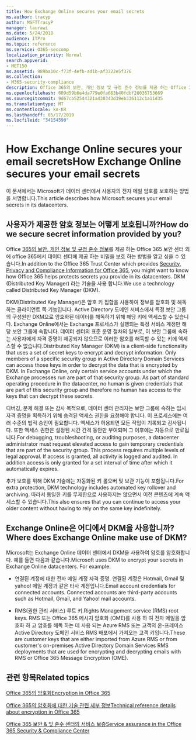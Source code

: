 ```yaml
---
title: How Exchange Online secures your email secrets
ms.author: tracyp
author: MSFTTracyP
manager: laurawi
ms.date: 5/24/2018
audience: ITPro
ms.topic: reference
ms.service: O365-seccomp
localization_priority: Normal
search.appverid:
- MET150
ms.assetid: 989ba10c-f73f-4efb-ad1b-af3322e5f376
ms.collection:
- M365-security-compliance
description: Office 365의 보안, 개인 정보 및 규정 준수 정보를 제공 하는 Office 365 보안 센터 외에 Office 365에서 데이터 센터에 제공 하는 비밀을 보호 하는 방법을 알고 싶을 수 있습니다. DKM (Distributed Key Manager) 라는 기술을 사용 합니다.
ms.openlocfilehash: 609d59b6e4da779e0fa663b40fdbf26036753669
ms.sourcegitcommit: 9d67cb52544321a430343d39eb336112c1a11d35
ms.translationtype: MT
ms.contentlocale: ko-KR
ms.lasthandoff: 05/17/2019
ms.locfileid: "34154590"
---
```

# <a name="how-exchange-online-secures-your-email-secrets"></a><span data-ttu-id="5d7df-104">How Exchange Online secures your email secrets</span><span class="sxs-lookup"><span data-stu-id="5d7df-104">How Exchange Online secures your email secrets</span></span>

<span data-ttu-id="5d7df-105">이 문서에서는 Microsoft가 데이터 센터에서 사용자의 전자 메일 암호를 보호하는 방법을 서명합니다.</span><span class="sxs-lookup"><span data-stu-id="5d7df-105">This article describes how Microsoft secures your email secrets in its datacenters.</span></span>
  
## <a name="how-do-we-secure-secret-information-provided-by-you"></a><span data-ttu-id="5d7df-106">사용자가 제공한 암호 정보는 어떻게 보호됩니까?</span><span class="sxs-lookup"><span data-stu-id="5d7df-106">How do we secure secret information provided by you?</span></span>

<span data-ttu-id="5d7df-107">Office [365의 보안, 개인 정보 및 규정 준수 정보](https://go.microsoft.com/fwlink/?linkid=874644)를 제공 하는 Office 365 보안 센터 외에 office 365에서 데이터 센터에 제공 하는 비밀을 보호 하는 방법을 알고 싶을 수 있습니다.</span><span class="sxs-lookup"><span data-stu-id="5d7df-107">In addition to the Office 365 Trust Center which provides [Security, Privacy and Compliance Information for Office 365](https://go.microsoft.com/fwlink/?linkid=874644), you might want to know how Office 365 helps protects secrets you provide in its datacenters.</span></span> <span data-ttu-id="5d7df-108">DKM (Distributed Key Manager) 라는 기술을 사용 합니다.</span><span class="sxs-lookup"><span data-stu-id="5d7df-108">We use a technology called Distributed Key Manager (DKM).</span></span>
  
<span data-ttu-id="5d7df-p103">DKM(Distributed Key Manager)은 암호 키 집합을 사용하여 정보를 암호화 및 해독하는 클라이언트 쪽 기능입니다. Active Directory 도메인 서비스에서 특정 보안 그룹의 구성원만 DKM으로 암호화된 데이터를 해독하기 위해 해당 키에 액세스할 수 있습니다. Exchange Online에서는 Exchange 프로세스가 실행되는 특정 서비스 계정만 해당 보안 그룹에 속합니다. 데이터 센터의 표준 운영 절차의 일부로, 이 보안 그룹에 속하는 사용자에게 자격 증명이 제공되지 않으므로 이러한 암호를 해독할 수 있는 키에 액세스할 수 없습니다.</span><span class="sxs-lookup"><span data-stu-id="5d7df-p103">Distributed Key Manager (DKM) is a client-side functionality that uses a set of secret keys to encrypt and decrypt information. Only members of a specific security group in Active Directory Domain Services can access those keys in order to decrypt the data that is encrypted by DKM. In Exchange Online, only certain service accounts under which the Exchange processes run are part of that security group. As part of standard operating procedure in the datacenter, no human is given credentials that are part of this security group and therefore no human has access to the keys that can decrypt these secrets.</span></span>
  
<span data-ttu-id="5d7df-p104">디버깅, 문제 해결 또는 감사 목적으로, 데이터 센터 관리자는 보안 그룹에 속하는 임시 자격 증명을 획득하기 위해 승격된 액세스 권한을 요청해야 합니다. 이 프로세스에는 여러 수준의 법적 승인이 필요합니다. 액세스가 허용되면 모든 작업이 기록되고 감사됩니다. 또한 액세스 권한은 설정된 시간 간격 동안만 부여되며 그 이후에는 자동으로 만료됩니다.</span><span class="sxs-lookup"><span data-stu-id="5d7df-p104">For debugging, troubleshooting, or auditing purposes, a datacenter administrator must request elevated access to gain temporary credentials that are part of the security group. This process requires multiple levels of legal approval. If access is granted, all activity is logged and audited. In addition access is only granted for a set interval of time after which it automatically expires.</span></span>
  
<span data-ttu-id="5d7df-117">추가 보호를 위해 DKM 기술에는 자동화된 키 롤오버 및 보관 기능이 포함됩니다.</span><span class="sxs-lookup"><span data-stu-id="5d7df-117">For extra protection, DKM technology includes automated key rollover and archiving.</span></span> <span data-ttu-id="5d7df-118">따라서 동일한 키를 무제한으로 사용하지는 않으면서 이전 콘텐츠에 계속 액세스할 수 있습니다.</span><span class="sxs-lookup"><span data-stu-id="5d7df-118">This also ensures that you can continue to access your older content without having to rely on the same key indefinitely.</span></span>
  
## <a name="where-does-exchange-online-make-use-of-dkm"></a><span data-ttu-id="5d7df-119">Exchange Online은 어디에서 DKM을 사용합니까?</span><span class="sxs-lookup"><span data-stu-id="5d7df-119">Where does Exchange Online make use of DKM?</span></span>

<span data-ttu-id="5d7df-p106">Microsoft는 Exchange Online 데이터 센터에서 DKM을 사용하여 암호를 암호화합니다. 예를 들면 다음과 같습니다.</span><span class="sxs-lookup"><span data-stu-id="5d7df-p106">Microsoft uses DKM to encrypt your secrets in Exchange Online datacenters. For example:</span></span>
  
- <span data-ttu-id="5d7df-p107">연결된 계정에 대한 전자 메일 계정 자격 증명. 연결된 계정은 Hotmail, Gmail 및 yahoo! 메일 계정과 같은 타사 계정입니다.</span><span class="sxs-lookup"><span data-stu-id="5d7df-p107">Email account credentials for connected accounts. Connected accounts are third-party accounts such as Hotmail, Gmail, and Yahoo! mail accounts.</span></span>
    
- <span data-ttu-id="5d7df-125">RMS(권한 관리 서비스) 루트 키.</span><span class="sxs-lookup"><span data-stu-id="5d7df-125">Rights Management service (RMS) root keys.</span></span> <span data-ttu-id="5d7df-126">RMS 또는 Office 365 메시지 암호화 (OME)를 사용 하 여 전자 메일을 암호화 하 고 암호를 해독 하는 데 사용 되는 Azure RMS 또는 고객의 온-프레미스 Active Directory 도메인 서비스 RMS 배포에서 가져오는 고객 키입니다.</span><span class="sxs-lookup"><span data-stu-id="5d7df-126">These are customer keys that are either imported from Azure RMS or from customer's on-premises Active Directory Domain Services RMS deployments that are used for encrypting and decrypting emails with RMS or Office 365 Message Encryption (OME).</span></span>
    
## <a name="related-topics"></a><span data-ttu-id="5d7df-127">관련 항목</span><span class="sxs-lookup"><span data-stu-id="5d7df-127">Related topics</span></span>

[<span data-ttu-id="5d7df-128">Office 365의 암호화</span><span class="sxs-lookup"><span data-stu-id="5d7df-128">Encryption in Office 365</span></span>](encryption.md)
  
[<span data-ttu-id="5d7df-129">Office 365의 암호화에 대한 기술 관련 세부 정보</span><span class="sxs-lookup"><span data-stu-id="5d7df-129">Technical reference details about encryption in Office 365</span></span>](technical-reference-details-about-encryption.md)
  
[<span data-ttu-id="5d7df-130">Office 365 보안 &amp; 및 준수 센터의 서비스 보증</span><span class="sxs-lookup"><span data-stu-id="5d7df-130">Service assurance in the Office 365 Security &amp; Compliance Center</span></span>](https://go.microsoft.com/fwlink/?linkid=874645)
  

